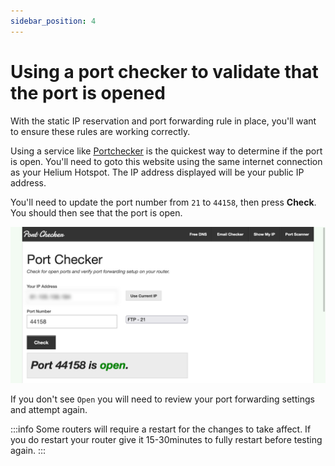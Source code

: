 ```yaml
---
sidebar_position: 4
---
```


# Using a port checker to validate that the port is opened

With the static IP reservation and port forwarding rule in place, you'll want to ensure these rules are working correctly. 

Using a service like [Portchecker](https://portchecker.co/) is the quickest way to determine if the port is open. You'll need to goto this website using the same internet connection as your Helium Hotspot. The IP address displayed will be your public IP address.

You'll need to update the port number from `21` to `44158`, then press **Check**. You should then see that the port is open.

![Open Port Checker](./assets/port-checker-example.png)

If you don't see `Open` you will need to review your port forwarding settings and attempt again.

:::info
Some routers will require a restart for the changes to take affect. If you do restart your router give it 15-30minutes to fully restart before testing again.
:::
